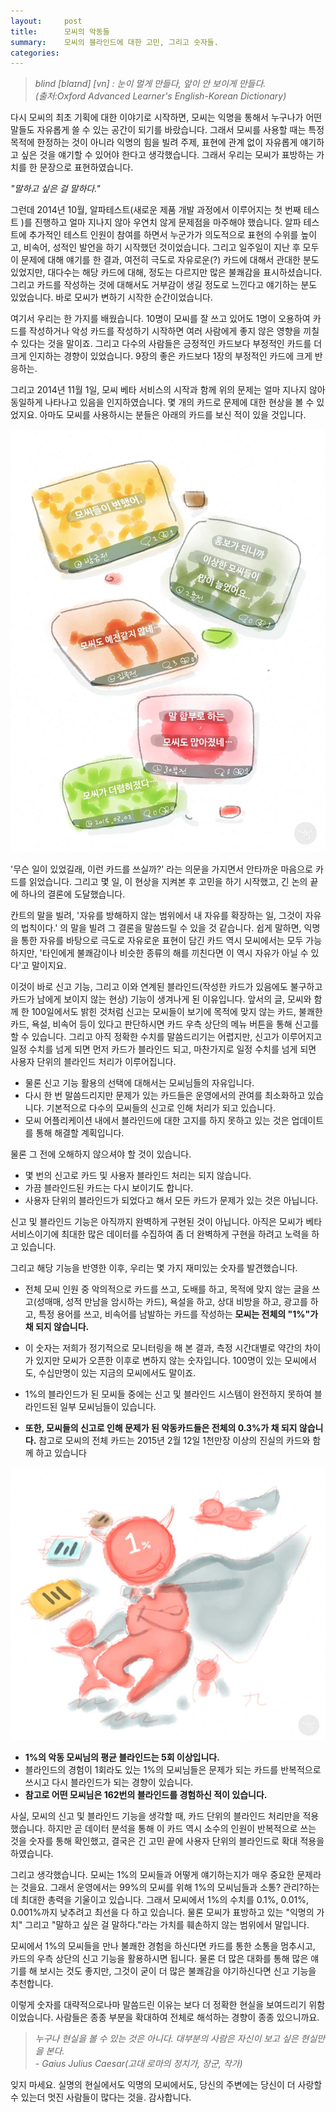 ```yaml
---
layout:     post
title:      모씨의 악동들
summary:    모씨의 블라인드에 대한 고민, 그리고 숫자들.
categories:
---
```

>*blind  [blaɪnd] [vn] : 눈이 멀게 만들다, 앞이 안 보이게 만들다.*<br />
>*(출처:Oxford Advanced Learner's English-Korean Dictionary)*

다시 모씨의 최초 기획에 대한 이야기로 시작하면, 모씨는 익명을 통해서 누구나가 어떤 말들도 자유롭게 쓸 수 있는 공간이 되기를 바랐습니다. 그래서 모씨를 사용할 때는 특정 목적에 한정하는 것이 아니라 익명의 힘을 빌려 주제, 표현에 관계 없이 자유롭게 얘기하고 싶은 것을 얘기할 수 있어야 한다고 생각했습니다. 그래서 우리는 모씨가 표방하는 가치를 한 문장으로 표현하였습니다.

*"말하고 싶은 걸 말하다."*

그런데 2014년 10월, 알파테스트(새로운 제품 개발 과정에서 이루어지는 첫 번째 테스트 )를 진행하고 얼마 지나지 않아 우연치 않게 문제점을 마주해야 했습니다. 알파 테스트에 추가적인 테스트 인원이 참여를 하면서 누군가가 의도적으로 표현의 수위를 높이고, 비속어, 성적인 발언을 하기 시작했던 것이었습니다. 그리고 일주일이 지난 후 모두 이 문제에 대해 얘기를 한 결과, 여전히 극도로 자유로운(?) 카드에 대해서 관대한 분도 있었지만, 대다수는 해당 카드에 대해, 정도는 다르지만 많은 불쾌감을 표시하셨습니다. 그리고 카드를 작성하는 것에 대해서도 거부감이 생길 정도로 느낀다고 얘기하는 분도 있었습니다. 바로 모씨가 변하기 시작한 순간이었습니다. 

여기서 우리는 한 가지를 배웠습니다. 10명이 모씨를 잘 쓰고 있어도 1명이 오용하여 카드를 작성하거나 악성 카드를 작성하기 시작하면 여러 사람에게 좋지 않은 영향을 끼칠 수 있다는 것을 말이죠. 그리고 다수의 사람들은 긍정적인 카드보다 부정적인 카드를 더 크게 인지하는 경향이 있었습니다. 9장의 좋은 카드보다 1장의 부정적인 카드에 크게 반응하는.

그리고 2014년 11월 1일, 모씨 베타 서비스의 시작과 함께 위의 문제는 얼마 지나지 않아 동일하게 나타나고 있음을 인지하였습니다. 몇 개의 카드로 문제에 대한 현상을 볼 수 있었지요. 아마도 모씨를 사용하시는 분들은 아래의 카드를 보신 적이 있을 것입니다. 

![](/images/20150309/005_001.jpg)


'무슨 일이 있었길래, 이런 카드를 쓰실까?' 라는 의문을 가지면서 안타까운 마음으로 카드를 읽었습니다. 그리고 몇 일, 이 현상을 지켜본 후 고민을 하기 시작했고, 긴 논의 끝에 하나의 결론에 도달했습니다. 

칸트의 말을 빌려, '자유를 방해하지 않는 범위에서 내 자유를 확장하는 일, 그것이 자유의 법칙이다.' 의 말을 빌려 그 결론을 말씀드릴 수 있을 것 같습니다. 쉽게 말하면, 익명을 통한 자유를 바탕으로 극도로 자유로운 표현이 담긴 카드 역시 모씨에서는 모두 가능하지만, '타인에게 불쾌감이나 비슷한 종류의 해를 끼친다면 이 역시 자유가 아닐 수 있다'고 말이지요.

이것이 바로 신고 기능, 그리고 이와 연계된 블라인드(작성한 카드가 있음에도 불구하고 카드가 남에게 보이지 않는 현상) 기능이 생겨나게 된 이유입니다. 앞서의 글, 모씨와 함께 한 100일에서도 밝힌 것처럼 신고는 모씨들이 보기에 목적에 맞지 않는 카드, 불쾌한 카드, 욕설, 비속어 등이 있다고 판단하시면 카드 우측 상단의 메뉴 버튼을 통해 신고를 할 수 있습니다. 그리고 아직 정확한 수치를 말씀드리기는 어렵지만, 신고가 이루어지고 일정 수치를 넘게 되면 먼저 카드가 블라인드 되고, 마찬가지로 일정 수치를 넘게 되면 사용자 단위의 블라인드 처리가 이루어집니다. 

- 물론 신고 기능 활용의 선택에 대해서는 모씨님들의 자유입니다. 
- 다시 한 번 말씀드리지만 문제가 있는 카드들은 운영에서의 관여를 최소화하고 있습니다. 기본적으로 다수의 모씨들의 신고로 인해 처리가 되고 있습니다.
- 모씨 어플리케이션 내에서 블라인드에 대한 고지를 하지 못하고 있는 것은 업데이트를 통해 해결할 계획입니다. 

물론 그 전에 오해하지 않으셔야 할 것이 있습니다.

- 몇 번의 신고로 카드 및 사용자 블라인드 처리는 되지 않습니다.
- 가끔 블라인드된 카드는 다시 보이기도 합니다. 
- 사용자 단위의 블라인드가 되었다고 해서 모든 카드가 문제가 있는 것은 아닙니다.

신고 및 블라인드 기능은 아직까지 완벽하게 구현된 것이 아닙니다. 아직은 모씨가 베타 서비스이기에 최대한 많은 데이터를 수집하여 좀 더 완벽하게 구현을 하려고 노력을 하고 있습니다. 

그리고 해당 기능을 반영한 이후, 우리는 몇 가지 재미있는 숫자를 발견했습니다.  

- 전체 모씨 인원 중 악의적으로 카드를 쓰고, 도배를 하고, 목적에 맞지 않는 글을 쓰고(성매매, 성적 만남을 암시하는 카드), 욕설을 하고, 상대 비방을 하고, 광고를 하고, 특정 용어를 쓰고, 비속어를 남발하는 카드를 작성하는 **모씨는 전체의 "1%"가 채 되지 않습니다.**  

- 이 숫자는 저희가 정기적으로 모니터링을 해 본 결과, 측정 시간대별로 약간의 차이가 있지만 모씨가 오픈한 이후로 변하지 않는 숫자입니다. 100명이 있는 모씨에서도, 수십만명이 있는 지금의 모씨에서도 말이죠.

- 1%의 블라인드가 된 모씨들 중에는 신고 및 블라인드 시스템이 완전하지 못하여 블라인드된 일부 모씨님들이 있습니다. 

- **또한, 모씨들의 신고로 인해 문제가 된 악동카드들은 전체의 0.3%가 채 되지 않습니다.**  참고로 모씨의 전체 카드는 2015년 2월 12일 1천만장 이상의 진실의 카드와 함께 하고 있습니다 

![](/images/20150309/005_002.jpg)

- **1%의 악동 모씨님의 평균 블라인드는 5회 이상입니다.** 
- 블라인드의 경험이 1회라도 있는 1%의 모씨님들은 문제가 되는 카드를 반복적으로 쓰시고 다시 블라인드가 되는 경향이 있습니다. 
- **참고로 어떤 모씨님은 162번의 블라인드를 경험하신 적이 있습니다.**

사실, 모씨의 신고 및 블라인드 기능을 생각할 때, 카드 단위의 블라인드 처리만을 적용했습니다. 하지만 곧 데이터 분석을 통해 이 카드 역시 소수의 인원이 반복적으로 쓰는 것을 숫자를 통해 확인했고, 결국은 긴 고민 끝에 사용자 단위의 블라인드로 확대 적용을 하였습니다. 

그리고 생각했습니다. 모씨는 1%의 모씨들과 어떻게 얘기하는지가 매우 중요한 문제라는 것을요. 
그래서 운영에서는 99%의 모씨를 위해 1%의 모씨님들과 소통? 관리?하는데 최대한 총력을 기울이고 있습니다. 그래서 모씨에서 1%의 수치를 0.1%, 0.01%, 0.001%까지 낮추려고 최선을 다 하고 있습니다. 물론 모씨가 표방하고 있는 "익명의 가치" 그리고 "말하고 싶은 걸 말하다."라는 가치를 훼손하지 않는 범위에서 말입니다. 

모씨에서 1%의 모씨들을 만나 불쾌한 경험을 하신다면 카드를 통한 소통을 멈추시고, 카드의 우측 상단의 신고 기능을 활용하시면 됩니다. 물론 더 많은 대화를 통해 많은 얘기를 해 보시는 것도 좋지만, 그것이 굳이 더 많은 불쾌감을 야기하신다면 신고 기능을 추천합니다. 

이렇게 숫자를 대략적으로나마 말씀드린 이유는 보다 더 정확한 현실을 보여드리기 위함이었습니다. 사람들은 종종 부분을 확대하여 전체로 해석하는 경향이 종종 있으니까요. 

>*누구나 현실을 볼 수 있는 것은 아니다. 대부분의 사람은 자신이 보고 싶은 현실만을 본다.*<br />
*- Gaius Julius Caesar(고대 로마의 정치가, 장군, 작가)*

잊지 마세요. 실명의 현실에서도 익명의 모씨에서도, 당신의 주변에는 당신이 더 사랑할 수 있는더 멋진 사람들이 많다는 것을.
감사합니다.
